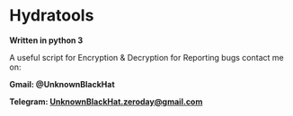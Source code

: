 # Hydratools
**Written in python 3** 

A useful script for Encryption & Decryption
for Reporting bugs contact me on:

**Gmail: @UnknownBlackHat**

**Telegram: UnknownBlackHat.zeroday@gmail.com**
